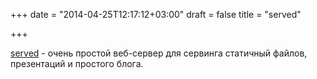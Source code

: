 +++
date = "2014-04-25T12:17:12+03:00"
draft = false
title = "served"

+++

<p><a href="http://gopher.skyegg.com/">served</a>&nbsp;- очень простой веб-сервер для сервинга статичный файлов, презентаций и простого блога.</p>

